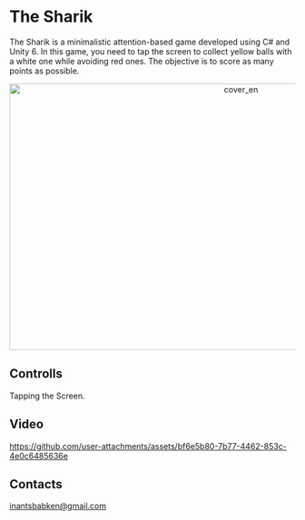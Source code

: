 # The Sharik

The Sharik is a minimalistic attention-based game developed using C# and Unity 6. In this game, you need to tap the screen to collect yellow balls with a white one while avoiding red ones. The objective is to score as many points as possible.

<p align="center"><img width="800" height="470" alt="cover_en" src="https://github.com/user-attachments/assets/b48dd5a6-b6a7-4b55-89dc-9a806e88edca" /></p>

## Controlls
Tapping the Screen.

## Video

https://github.com/user-attachments/assets/bf6e5b80-7b77-4462-853c-4e0c6485636e

## Contacts
inantsbabken@gmail.com
